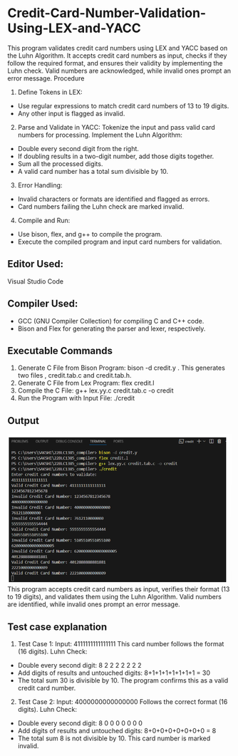 # Credit-Card-Number-Validation-Using-LEX-and-YACC
This program validates credit card numbers using LEX and YACC based on the Luhn Algorithm. It accepts credit card numbers as input, checks if they follow the required format, and ensures their validity by implementing the Luhn check. Valid numbers are acknowledged, while invalid ones prompt an error message.
Procedure
1.	Define Tokens in LEX:
-	Use regular expressions to match credit card numbers of 13 to 19 digits.
-	Any other input is flagged as invalid.
2.	Parse and Validate in YACC:
Tokenize the input and pass valid card numbers for processing.
Implement the Luhn Algorithm:
  - Double every second digit from the right.
  - If doubling results in a two-digit number, add those digits together.
  -	 Sum all the processed digits.
  -	A valid card number has a total sum divisible by 10.
3.	Error Handling:
-	Invalid characters or formats are identified and flagged as errors.
-	Card numbers failing the Luhn check are marked invalid.
4.	Compile and Run:
-	Use bison, flex, and g++ to compile the program.
-	Execute the compiled program and input card numbers for validation.
## Editor Used:
Visual Studio Code 
## Compiler Used:
-	GCC (GNU Compiler Collection) for compiling C and C++ code.
-	Bison and Flex for generating the parser and lexer, respectively.
## Executable Commands
1.	Generate C File from Bison Program: bison -d credit.y . This generates two files , credit.tab.c and credit.tab.h.
2.	Generate C File from Lex Program: flex credit.l
3.	Compile the C File: g++ lex.yy.c credit.tab.c -o credit
4.	Run the Program with Input File: ./credit
## Output
![Output](https://github.com/SakshiBiyani02/Credit-Card-Number-Validation-Using-LEX-and-YACC/blob/main/Screenshot%202025-02-28%20134812.png?raw=true)
This program accepts credit card numbers as input, verifies their format (13 to 19 digits), and validates them using the Luhn Algorithm. Valid numbers are identified, while invalid ones prompt an error message.
## Test case explanation
1. Test Case 1:
Input: 4111111111111111
This card number follows the format (16 digits).
Luhn Check:
-	Double every second digit: 8 2 2 2 2 2 2 2
-	Add digits of results and untouched digits: 8+1+1+1+1+1+1+1 = 30
-	The total sum 30 is divisible by 10.
The program confirms this as a valid credit card number.
2. Test Case 2:
Input: 4000000000000000
Follows the correct format (16 digits).
Luhn Check:
-	Double every second digit: 8 0 0 0 0 0 0 0
-	Add digits of results and untouched digits: 8+0+0+0+0+0+0+0 = 8
-	The total sum 8 is not divisible by 10.
This card number is marked invalid.
